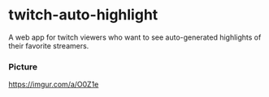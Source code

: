 # twitch-auto-highlight
A web app for twitch viewers who want to see auto-generated highlights of their favorite streamers.

### Picture
https://imgur.com/a/O0Z1e
